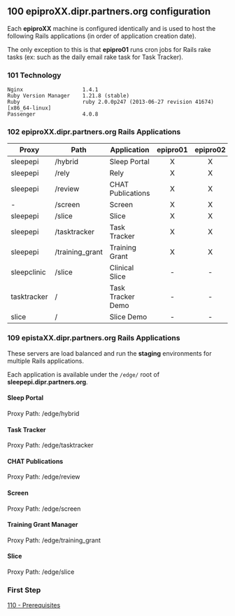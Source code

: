 ## 100 epiproXX.dipr.partners.org configuration

Each **epiproXX** machine is configured identically and is used to host the following Rails applications (in order of application creation date).

The only exception to this is that **epipro01** runs cron jobs for Rails rake tasks (ex: such as the daily email rake task for Task Tracker).

### 101 Technology

```
Nginx                   1.4.1
Ruby Version Manager    1.21.8 (stable)
Ruby                    ruby 2.0.0p247 (2013-06-27 revision 41674) [x86_64-linux]
Passenger               4.0.8
```

### 102 epiproXX.dipr.partners.org Rails Applications

| Proxy         | Path            | Application       |   epipro01   |   epipro02   |   epipro03   |   epipro04   | tasktracker  |    slice     |
| ------------- | --------------- | ----------------- |:------------:|:------------:|:------------:|:------------:|:------------:|:------------:|
| sleepepi      | /hybrid         | Sleep Portal      |      X       |      X       |      -       |      -       |      -       |      -       |
| sleepepi      | /rely           | Rely              |      X       |      X       |      -       |      -       |      -       |      -       |
| sleepepi      | /review         | CHAT Publications |      X       |      X       |      -       |      -       |      -       |      -       |
| -             | /screen         | Screen            |      X       |      X       |      -       |      -       |      -       |      -       |
| sleepepi      | /slice          | Slice             |      X       |      X       |      -       |      -       |      -       |      -       |
| sleepepi      | /tasktracker    | Task Tracker      |      X       |      X       |      -       |      -       |      -       |      -       |
| sleepepi      | /training_grant | Training Grant    |      X       |      X       |      -       |      -       |      -       |      -       |
| sleepclinic   | /slice          | Clinical Slice    |      -       |      -       |      X       |      X       |      -       |      -       |
| tasktracker   | /               | Task Tracker Demo |      -       |      -       |      -       |      -       |      X       |      -       |
| slice         | /               | Slice Demo        |      -       |      -       |      -       |      -       |      -       |      X       |


### 109 epistaXX.dipr.partners.org Rails Applications

These servers are load balanced and run the **staging** environments for multiple Rails applications.

Each application is available under the `/edge/` root of **sleepepi.dipr.partners.org**.

#### Sleep Portal

Proxy Path: /edge/hybrid

#### Task Tracker

Proxy Path: /edge/tasktracker

#### CHAT Publications

Proxy Path: /edge/review

#### Screen

Proxy Path: /edge/screen

#### Training Grant Manager

Proxy Path: /edge/training_grant

#### Slice

Proxy Path: /edge/slice





### First Step

[110 - Prerequisites](https://github.com/sleepepi/sleepepi/tree/master/virtual-machines/110-prerequisites.md)
